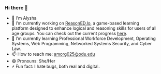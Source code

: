### Hi there 👋

- 🚀 I'm Alysha
- 🔭 I’m currently working on [ReasonED.Io](https://emrlk.github.io/ReasonED-Team-Website/), a game-based learning platform designed to enhance logical and reasoning skills for users of all age groups. You can check out the current progress [here](https://reasoned.vercel.app/).
- 🌱 I’m currently learning Professional Workforce Development, Operating Systems, Web Programming, Networked Systems Security, and Cyber Law.
- 📫 How to reach me: amorg025@odu.edu
- 😄 Pronouns: She/Her
- ⚡ Fun fact: I hate bugs, both real and digital.
